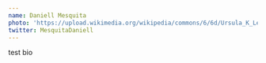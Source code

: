 ```yaml
---
name: Daniell Mesquita
photo: 'https://upload.wikimedia.org/wikipedia/commons/6/6d/Ursula_K_Le_Guin.JPG'
twitter: MesquitaDaniell
---
```

test bio

